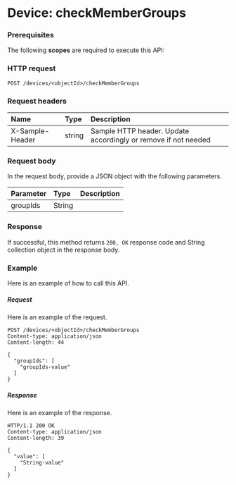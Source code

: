 # Device: checkMemberGroups


### Prerequisites
The following **scopes** are required to execute this API: 
### HTTP request
<!-- { "blockType": "ignored" } -->
```http
POST /devices/<objectId>/checkMemberGroups

```
### Request headers
| Name       | Type | Description|
|:---------------|:--------|:----------|
| X-Sample-Header  | string  | Sample HTTP header. Update accordingly or remove if not needed|

### Request body
In the request body, provide a JSON object with the following parameters.

| Parameter	   | Type	|Description|
|:---------------|:--------|:----------|
|groupIds|String||

### Response
If successful, this method returns `200, OK` response code and String collection object in the response body.

### Example
Here is an example of how to call this API.
##### Request
Here is an example of the request.
<!-- {
  "blockType": "request",
  "name": "device_checkmembergroups"
}-->
```http
POST /devices/<objectId>/checkMemberGroups
Content-type: application/json
Content-length: 44

{
  "groupIds": [
    "groupIds-value"
  ]
}
```

##### Response
Here is an example of the response.
<!-- {
  "blockType": "response",
  "truncated": false,
  "@odata.type": "string",
  "isCollection": true
} -->
```http
HTTP/1.1 200 OK
Content-type: application/json
Content-length: 39

{
  "value": [
    "String-value"
  ]
}
```

<!-- uuid: c4eddbb0-15af-421e-b8bf-bc2adac6b177
2015-10-19 08:46:44 UTC -->
<!-- {
  "type": "#page.annotation",
  "description": "Device: checkMemberGroups",
  "keywords": "",
  "section": "documentation",
  "tocPath": ""
}-->